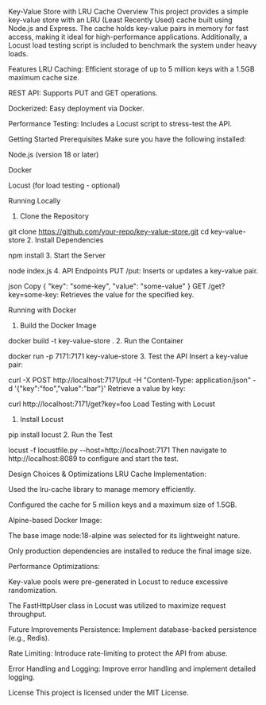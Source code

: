 Key-Value Store with LRU Cache
Overview
This project provides a simple key-value store with an LRU (Least Recently Used) cache built using Node.js and Express. The cache holds key-value pairs in memory for fast access, making it ideal for high-performance applications. Additionally, a Locust load testing script is included to benchmark the system under heavy loads.

Features
LRU Caching: Efficient storage of up to 5 million keys with a 1.5GB maximum cache size.

REST API: Supports PUT and GET operations.

Dockerized: Easy deployment via Docker.

Performance Testing: Includes a Locust script to stress-test the API.

Getting Started
Prerequisites
Make sure you have the following installed:

Node.js (version 18 or later)

Docker

Locust (for load testing - optional)

Running Locally
1. Clone the Repository

git clone https://github.com/your-repo/key-value-store.git
cd key-value-store
2. Install Dependencies

npm install
3. Start the Server

node index.js
4. API Endpoints
PUT /put: Inserts or updates a key-value pair.

json
Copy
{
  "key": "some-key",
  "value": "some-value"
}
GET /get?key=some-key: Retrieves the value for the specified key.

Running with Docker
1. Build the Docker Image

docker build -t key-value-store .
2. Run the Container

docker run -p 7171:7171 key-value-store
3. Test the API
Insert a key-value pair:


curl -X POST http://localhost:7171/put -H "Content-Type: application/json" -d '{"key":"foo","value":"bar"}'
Retrieve a value by key:


curl http://localhost:7171/get?key=foo
Load Testing with Locust
1. Install Locust

pip install locust
2. Run the Test

locust -f locustfile.py --host=http://localhost:7171
Then navigate to http://localhost:8089 to configure and start the test.

Design Choices & Optimizations
LRU Cache Implementation:

Used the lru-cache library to manage memory efficiently.

Configured the cache for 5 million keys and a maximum size of 1.5GB.

Alpine-based Docker Image:

The base image node:18-alpine was selected for its lightweight nature.

Only production dependencies are installed to reduce the final image size.

Performance Optimizations:

Key-value pools were pre-generated in Locust to reduce excessive randomization.

The FastHttpUser class in Locust was utilized to maximize request throughput.

Future Improvements
Persistence: Implement database-backed persistence (e.g., Redis).

Rate Limiting: Introduce rate-limiting to protect the API from abuse.

Error Handling and Logging: Improve error handling and implement detailed logging.

License
This project is licensed under the MIT License.

